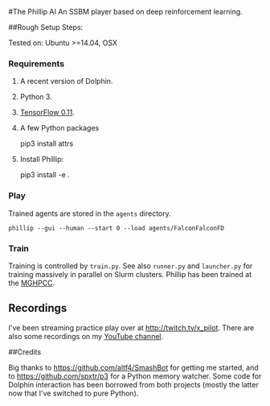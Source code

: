 #The Phillip AI
An SSBM player based on deep reinforcement learning.

##Rough Setup Steps:

Tested on: Ubuntu >=14.04, OSX

### Requirements

1. A recent version of Dolphin.
2. Python 3.
3. [TensorFlow 0.11](https://www.tensorflow.org/versions/r0.11/get_started/os_setup).
4. A few Python packages

    pip3 install attrs

5. Install Phillip:

    pip3 install -e .

### Play

Trained agents are stored in the `agents` directory.

    phillip --gui --human --start 0 --load agents/FalconFalconFD

### Train

Training is controlled by `train.py`. See also `runner.py` and `launcher.py` for training massively in parallel on Slurm clusters. Phillip has been trained at the [MGHPCC](http://www.mghpcc.org/).

## Recordings

I've been streaming practice play over at http://twitch.tv/x_pilot. There are also some recordings on my [YouTube channel](https://www.youtube.com/channel/UCzpDWSOtWpDaNPC91dqmPQg).

##Credits

Big thanks to https://github.com/altf4/SmashBot for getting me started, and to https://github.com/spxtr/p3 for a Python memory watcher. Some code for Dolphin interaction has been borrowed from both projects (mostly the latter now that I've switched to pure Python).
